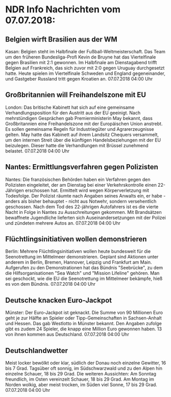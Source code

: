 # NDR Info Nachrichten vom 07.07.2018:


## Belgien wirft Brasilien aus der WM
Kasan: Belgien steht im Halbfinale der Fußball-Weltmeisterschaft. Das Team um den früheren Bundesliga-Profi Kevin de Bruyne hat das Viertelfinale gegen Brasilien mit 2:1 gewonnen. Im Halbfinale am Dienstagabend trifft Belgien auf Frankreich, das sich zuvor mit 2:0 gegen Uruguay durchgesetzt hatte. Heute spielen im Viertelfinale Schweden und England gegeneinander, und Gastgeber Russland tritt gegen Kroatien an. 07.07.2018 04:00 Uhr 

## Großbritannien will Freihandelszone mit EU
London: Das britische Kabinett hat sich auf eine gemeinsame Verhandlungsposition für den Austritt aus der EU geeinigt. Nach mehrstündigen Gesprächen gab Premierministerin May bekannt, dass Großbritannien eine Freihandelszone mit der Europäischen Union anstrebt. Es sollen gemeinsame Regeln für Industriegüter und Agrarerzeugnisse gelten. May hatte das Kabinett auf ihrem Landsitz Chequers versammelt, um den internen Streit über die künftigen Handelsbeziehungen mit der EU beizulegen. Dieser hatte die Verhandlungen mit Brüssel zunehmend belastet. 07.07.2018 04:00 Uhr 

## Nantes: Ermittlungsverfahren gegen Polizisten
Nantes: Die französischen Behörden haben ein Verfahren gegen den Polizisten eingeleitet, der am Dienstag bei einer Verkehrskontrolle einen 22-Jährigen erschossen hat. Ermittelt wird wegen Körperverletzung mit Todesfolge. Der Polizist räumte nach Angaben seines Anwalts ein, er habe - anders als bisher behauptet - nicht aus Notwehr, sondern versehentlich geschossen. Nach dem Tod des 22-jährigen Autofahrers ist es die vierte Nacht in Folge in Nantes zu Ausschreitungen gekommen. Mit Brandsätzen bewaffnete Jugendliche lieferten sich Auseinandersetzungen mit der Polizei und zündeten mehrere Autos an. 07.07.2018 04:00 Uhr 

## Flüchtlingsinitiativen wollen demonstrieren
Berlin: Mehrere Flüchtlingsinitiativen wollen heute bundesweit für die Seenotrettung im Mittelmeer demonstrieren. Geplant sind Aktionen unter anderem in Berlin, Bremen, Hannover, Leipzig und Frankfurt am Main. Aufgerufen zu den Demonstrationen hat das Bündnis "Seebrücke", zu dem die Hilfsorganisationen "Sea Watch" und "Mission Lifeline" gehören. Man sei geschockt, wie die EU die Seenotrettung im Mittelmeer bekämpfe, hieß es von dem Bündnis. 07.07.2018 04:00 Uhr 

## Deutsche knacken Euro-Jackpot
Münster: Der Euro-Jackpot ist geknackt. Die Summe von 90 Millionen Euro geht je zur Hälfte an Spieler oder Tipp-Gemeinschaften in Sachsen-Anhalt und Hessen. Das gab Westlotto in Münster bekannt. Den Angaben zufolge gibt es zudem 24 Spieler, die knapp eine Million Euro gewonnen haben. 13 von ihnen kommen aus Deutschland. 07.07.2018 04:00 Uhr 

## Deutschlandwetter
Meist locker bewölkt oder klar, südlich der Donau noch einzelne Gewitter, 16 bis 7 Grad. Tagsüber oft sonnig, im Südschwarzwald und zu den Alpen hin einzelne Schauer, 18 bis 29 Grad. Die weiteren Aussichten: Am Sonntag freundlich, im Osten vereinzelt Schauer, 18 bis 29 Grad. Am Montag im Norden wolkig, aber meist trocken, im Süden viel Sonne, 17 bis 29 Grad. 07.07.2018 04:00 Uhr 
